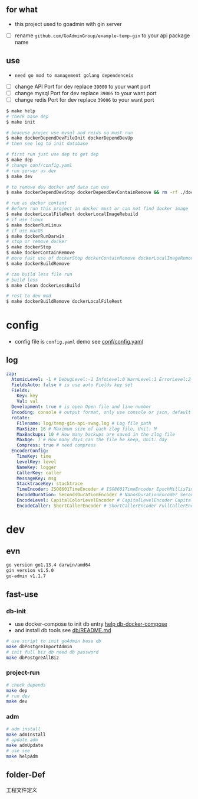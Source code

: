 ## for what

- this project used to goadmin with gin server
- [ ] rename `github.com/GoAdminGroup/example-temp-gin` to your api package name

## use

- `need go mod to management golang dependenceis`

- [ ] change API Port for dev replace `39000` to your want port
- [ ] change mysql Port for dev replace `39005` to your want port
- [ ] change redis Port for dev replace `39006` to your want port

```sh
$ make help
# check base dep
$ make init

# beacuse projec use mysql and reids so must run
$ make dockerDependDevFileInit dockerDependDevUp
# then see log to init database

# first run just use dep to get dep
$ make dep
# change conf/config.yaml
# run server as dev
$ make dev

# to remove dev docker and data can use
$ make dockerDependDevStop dockerDependDevContainRemove && rm -rf ./docker/example-temp-gin-dev

# run as docker contant
# Before run this project in docker must or can not find docker image
$ make dockerLocalFileRest dockerLocalImageRebuild
# if use linux
$ make dockerRunLinux
# if use macOS
$ make dockerRunDarwin
# stop or remove docker
$ make dockerStop
$ make dockerContainRemove
# more fast use of dockerStop dockerContainRemove dockerLocalImageRemove
$ make dockerBuildRemove

# can build less file run
# build less
$ make clean dockerLessBuild

# rest to dev mod
$ make dockerBuildRemove dockerLocalFileRest
```

# config

- config file is `config.yaml` demo see [conf/config.yaml](conf/config.yaml)

## log

```yaml
zap:
  AtomicLevel: -1 # DebugLevel:-1 InfoLevel:0 WarnLevel:1 ErrorLevel:2
  FieldsAuto: false # is use auto Fields key set
  Fields:
    Key: key
    Val: val
  Development: true # is open Open file and line number
  Encoding: console # output format, only use console or json, default is console
  rotate:
    Filename: log/temp-gin-api-swag.log # Log file path
    MaxSize: 16 # Maximum size of each zlog file, Unit: M
    MaxBackups: 10 # How many backups are saved in the zlog file
    MaxAge: 7 # How many days can the file be keep, Unit: day
    Compress: true # need compress
  EncoderConfig:
    TimeKey: time
    LevelKey: level
    NameKey: logger
    CallerKey: caller
    MessageKey: msg
    StacktraceKey: stacktrace
    TimeEncoder: ISO8601TimeEncoder # ISO8601TimeEncoder EpochMillisTimeEncoder EpochNanosTimeEncoder EpochTimeEncoder default is ISO8601TimeEncoder
    EncodeDuration: SecondsDurationEncoder # NanosDurationEncoder SecondsDurationEncoder StringDurationEncoder default is SecondsDurationEncoder
    EncodeLevel: CapitalColorLevelEncoder # CapitalLevelEncoder CapitalColorLevelEncoder LowercaseColorLevelEncoder LowercaseLevelEncoder default is CapitalLevelEncoder
    EncodeCaller: ShortCallerEncoder # ShortCallerEncoder FullCallerEncoder default is FullCallerEncoder
```

# dev

## evn

```bash
go version go1.13.4 darwin/amd64
gin version v1.5.0
go-admin v1.1.7
```

## fast-use

### db-init

- use docker-compose to init db entry [help db-docker-compose](db/README.md#db-docker-compose)
- and install db tools see [db/README.md](db/README.md)

```bash
# use script to init goAdmin base db
make dbPostgreImportAdmin
# init full biz db need db password
make dbPostgreAllBiz
```

### project-run

```bash
# check depends
make dep
# run dev
make dev
```

### adm

```bash
# adm install
make admInstall
# update adm
make admUpdate
# use see
make helpAdm
```

## folder-Def

工程文件定义
